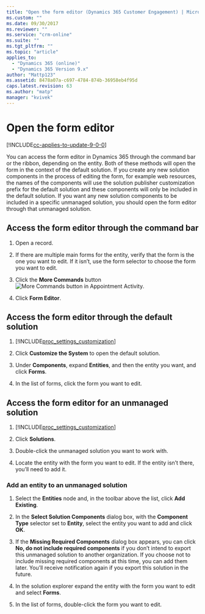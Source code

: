 ```yaml
---
title: "Open the form editor (Dynamics 365 Customer Engagement) | MicrosoftDocs"
ms.custom: ""
ms.date: 09/30/2017
ms.reviewer: ""
ms.service: "crm-online"
ms.suite: ""
ms.tgt_pltfrm: ""
ms.topic: "article"
applies_to: 
  - "Dynamics 365 (online)"
  - "Dynamics 365 Version 9.x"
author: "Mattp123"
ms.assetid: 8478a07a-c697-4784-874b-36958eb4f95d
caps.latest.revision: 63
ms.author: "matp"
manager: "kvivek"
---
```

# Open the form editor

[!INCLUDE[cc-applies-to-update-9-0-0](../includes/cc_applies_to_update_9_0_0.md)]

 You can access the form editor in Dynamics 365 through the command bar or the ribbon, depending on the entity. Both of these methods will open the form in the context of the default solution. If you create any new solution components in the process of editing the form, for example web resources, the names of the components will use the solution publisher customization prefix for the default solution and these components will only be included in the default solution. If you want any new solution components to be included in a specific unmanaged solution, you should open the form editor through that unmanaged solution.  
  
## Access the form editor through the command bar  
  
1.  Open a record.  
  
2.  If there are multiple main forms for the entity, verify that the form is the one you want to edit. If it isn’t, use the form selector to choose the form you want to edit.  
  
3.  Click the **More Commands** button ![More Commands button in Appointment Activity](../customize/media/more-commands.gif "More Commands button in Appointment Activity").  
  
4.  Click **Form Editor**.  
  
## Access the form editor through the default solution  
  
1. [!INCLUDE[proc_settings_customization](../includes/proc-settings-customization.md)]  
  
2. Click **Customize the System** to open the default solution.  
  
3. Under **Components**, expand **Entities**, and then the entity you want, and click **Forms**.  
  
4. In the list of forms, click the form you want to edit.  
  
## Access the form editor for an unmanaged solution  
  
1. [!INCLUDE[proc_settings_customization](../includes/proc-settings-customization.md)]  
  
2. Click **Solutions**.  
  
3. Double-click the unmanaged solution you want to work with.  
  
4. Locate the entity with the form you want to edit. If the entity isn’t there, you’ll need to add it.  
  
### Add an entity to an unmanaged solution  
  
1.  Select the **Entities** node and, in the toolbar above the list, click **Add Existing**.  
  
2.  In the **Select Solution Components** dialog box, with the **Component Type** selector set to **Entity**, select the entity you want to add and click **OK**.  
  
3.  If the **Missing Required Components** dialog box appears, you can click **No, do not include required components** if you don’t intend to export this unmanaged solution to another organization. If you choose not to include missing required components at this time, you can add them later. You’ll receive notification again if you export this solution in the future.  
  
5.  In the solution explorer expand the entity with the form you want to edit and select **Forms**.  
  
6.  In the list of forms, double-click the form you want to edit.  
